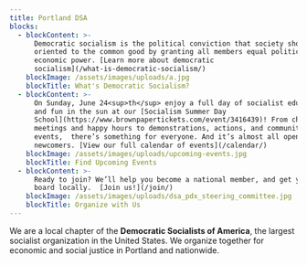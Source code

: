 ```yaml
---
title: Portland DSA
blocks:
  - blockContent: >-
      Democratic socialism is the political conviction that society should be
      oriented to the common good by granting all members equal political and
      economic power. [Learn more about democratic
      socialism](/what-is-democratic-socialism/)
    blockImage: /assets/images/uploads/a.jpg
    blockTitle: What's Democratic Socialism?
  - blockContent: >-
      On Sunday, June 24<sup>th</sup> enjoy a full day of socialist education
      and fun in the sun at our [Socialism Summer Day
      School](https://www.brownpapertickets.com/event/3416439)! From chapter
      meetings and happy hours to demonstrations, actions, and community
      events,  there’s something for everyone. And it’s almost all open to
      newcomers. [View our full calendar of events](/calendar/)
    blockImage: /assets/images/uploads/upcoming-events.jpg
    blockTitle: Find Upcoming Events
  - blockContent: >-
      Ready to join? We’ll help you become a national member, and get you on
      board locally.  [Join us!](/join/)
    blockImage: /assets/images/uploads/dsa_pdx_steering_committee.jpg
    blockTitle: Organize with Us
---
```

We are a local chapter of the **Democratic Socialists of America**, the largest socialist organization in the United States. We organize together for economic and social justice in Portland and nationwide.
